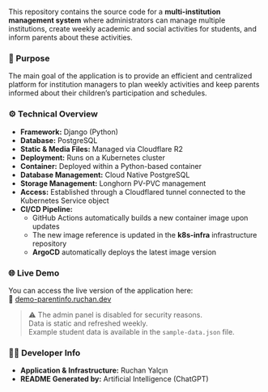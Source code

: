 This repository contains the source code for a **multi-institution management system** where administrators can manage multiple institutions, create weekly academic and social activities for students, and inform parents about these activities.

### 🎯 Purpose
The main goal of the application is to provide an efficient and centralized platform for institution managers to plan weekly activities and keep parents informed about their children’s participation and schedules.

### ⚙️ Technical Overview

- **Framework:** Django (Python)  
- **Database:** PostgreSQL  
- **Static & Media Files:** Managed via Cloudflare R2  
- **Deployment:** Runs on a Kubernetes cluster  
- **Container:** Deployed within a Python-based container  
- **Database Management:** Cloud Native PostgreSQL  
- **Storage Management:** Longhorn PV-PVC management  
- **Access:** Established through a Cloudflared tunnel connected to the Kubernetes Service object  
- **CI/CD Pipeline:**  
  - GitHub Actions automatically builds a new container image upon updates  
  - The new image reference is updated in the **k8s-infra** infrastructure repository  
  - **ArgoCD** automatically deploys the latest image version  

### 🌐 Live Demo
You can access the live version of the application here:  
🔗 [demo-parentinfo.ruchan.dev](https://demo-parentinfo.ruchan.dev)

> ⚠️ The admin panel is disabled for security reasons.  
> Data is static and refreshed weekly.  
> Example student data is available in the `sample-data.json` file.

### 👨‍💻 Developer Info
- **Application & Infrastructure:** Ruchan Yalçın  
- **README Generated by:** Artificial Intelligence (ChatGPT)
